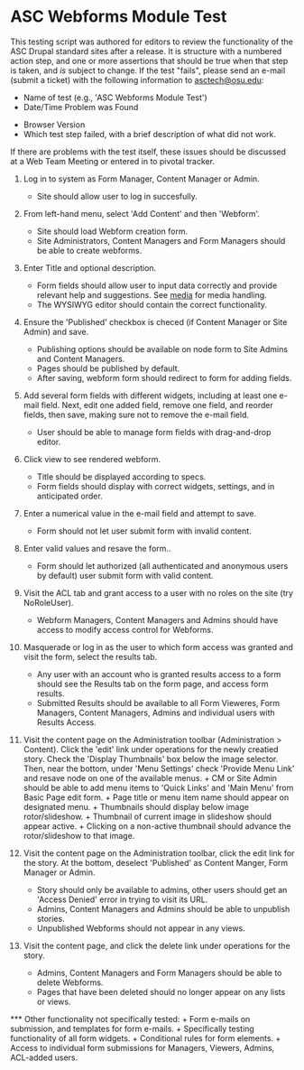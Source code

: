 ASC Webforms Module Test
===============================

This testing script was authored for editors to review the functionality of the ASC
Drupal standard sites after a release. It is structure with a numbered action step,
and one or more assertions that should be true when that step is taken, and _is_
subject to change. If the test "fails", please send an e-mail (submit a ticket)
with the following information to asctech@osu.edu:
+   Name of test (e.g., 'ASC Webforms Module Test')
+   Date/Time Problem was Found
*   Browser Version
*   Which test step failed, with a brief description of what did not work.

If there are problems with the test itself, these issues should be discussed at
a Web Team Meeting or entered in to pivotal tracker.

1.  Log in to system as Form Manager, Content Manager or Admin.
    +   Site should allow user to log in succesfully.


2.  From left-hand menu, select 'Add Content' and then 'Webform'.
    +   Site should load Webform creation form.
    +   Site Administrators, Content Managers and Form Managers should be able to create webforms.


3.  Enter Title and optional description.
    +   Form fields should allow user to input data correctly and provide relevant
    help and suggestions. See [media](asc_media.md) for media handling.
    +    The WYSIWYG editor should contain the correct functionality.


4.  Ensure the 'Published' checkbox is checed (if Content Manager or Site Admin) and save.
    +   Publishing options should be available on node form to Site Admins and Content Managers.
    +   Pages should be published by default.
    +   After saving, webform form should redirect to form for adding fields.


5.  Add several form fields with different widgets, including at least one e-mail field. Next, edit one added field, remove one field, and reorder fields, then save, making sure not to remove the e-mail field.
    +   User should be able to manage form fields with drag-and-drop editor.
    

6.  Click view to see rendered webform.
    +   Title should be displayed according to specs.
    +   Form fields should display with correct widgets, settings, and in anticipated order.


7.  Enter a numerical value in the e-mail field and attempt to save.
    +   Form should not let user submit form with invalid content.


8.  Enter valid values and resave the form..
    +   Form should let authorized (all authenticated and anonymous users by default) user submit form with valid content.


9. Visit the ACL tab and grant access to a user with no roles on the site (try NoRoleUser).
    +   Webform Managers, Content Managers and Admins should have access to modify access control for Webforms.
    

10. Masquerade or log in as the user to which form access was granted and visit the form, select the results tab.
    +   Any user with an account who is granted results access to a form should see the Results tab on the form page, and access form results.
    +   Submitted Results should be available to all Form Vieweres, Form Managers, Content Managers, Admins and individual users with Results Access.


11.  Visit the content page on the Administration toolbar
        (Administration > Content). Click the 'edit' link under operations for
        the newly creatied story. Check the 'Display Thumbnails' box below the image selector.
        Then, near the bottom, under 'Menu Settings' check
        'Provide Menu Link' and resave node on one of the available menus.
    +   CM or Site Admin should be able to add menu items to 'Quick Links' and
        'Main Menu' from Basic Page edit form.
    +   Page title or menu item name should appear on designated menu.
    +   Thumbnails should display below image rotor/slideshow. 
    +   Thumbnail of current image in slideshow should appear active.
    +   Clicking on a non-active thumbnail should advance the rotor/slideshow to that image.


12. Visit the content page on the Administration toolbar, click the edit link
    for the story. At the bottom, deselect 'Published' as Content Manger, Form Manager or Admin.
    +   Story should only be available to admins, other users should get an
       'Access Denied' error in trying to visit its URL.
    +   Admins, Content Managers and Admins should be able to unpublish stories.
    +   Unpublished Webforms should not appear in any views.


13. Visit the content page, and click the delete link under operations for the
    story.
    +   Admins, Content Managers and Form Managers should be able to delete Webforms.
    +   Pages that have been deleted should no longer appear on any lists
      or views.


*** Other functionality not specifically tested:
    +   Form e-mails on submission, and templates for form e-mails.
    +   Specifically testing functionality of all form widgets.
    +   Conditional rules for form elements.
    +   Access to individual form submissions for Managers, Viewers, Admins, ACL-added users.
    
